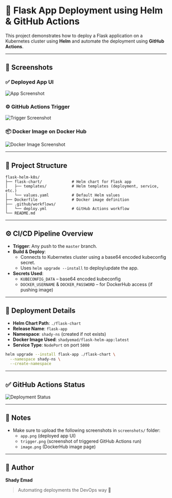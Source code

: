 # 🚀 Flask App Deployment using Helm & GitHub Actions

This project demonstrates how to deploy a Flask application on a Kubernetes cluster using **Helm** and automate the deployment using **GitHub Actions**.

---

## 📸 Screenshots

### ✅ Deployed App UI
![App Screenshot](screenshots/app.png)

### ⚙️ GitHub Actions Trigger
![Trigger Screenshot](screenshots/trigger.png)

### 📦 Docker Image on Docker Hub
![Docker Image Screenshot](screenshots/image.png)

---

## 📂 Project Structure

```
flask-helm-k8s/
├── flask-chart/             # Helm chart for Flask app
│   ├── templates/           # Helm templates (deployment, service, etc.)
│   └── values.yaml          # Default Helm values
├── Dockerfile               # Docker image definition
├── .github/workflows/
│   └── deploy.yml           # GitHub Actions workflow
└── README.md
```

---

## ⚙️ CI/CD Pipeline Overview

- **Trigger**: Any push to the `master` branch.
- **Build & Deploy**:
  - Connects to Kubernetes cluster using a base64 encoded kubeconfig secret.
  - Uses `helm upgrade --install` to deploy/update the app.
- **Secrets Used**:
  - `KUBECONFIG_DATA` – base64 encoded kubeconfig
  - `DOCKER_USERNAME` & `DOCKER_PASSWORD` – for DockerHub access (if pushing image)

---

## 🚀 Deployment Details

- **Helm Chart Path**: `./flask-chart`
- **Release Name**: `flask-app`
- **Namespace**: `shady-ns` (created if not exists)
- **Docker Image Used**: `shadyemad/flask-helm-app:latest`
- **Service Type**: `NodePort` on port `5000`

```bash
helm upgrade --install flask-app ./flask-chart \
  --namespace shady-ns \
  --create-namespace
```

---

## ✅ GitHub Actions Status

![Deployment Status](https://github.com/shadyemad2/flask-helm-k8s/actions/workflows/deploy.yml/badge.svg)

---

## 📌 Notes

- Make sure to upload the following screenshots in `screenshots/` folder:
  - `app.png` (deployed app UI)
  - `trigger.png` (screenshot of triggered GitHub Actions run)
  - `image.png` (DockerHub image page)

---

## 🧠 Author

**Shady Emad**

> Automating deployments the DevOps way 🚀

